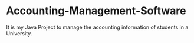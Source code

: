 # Accounting-Management-Software
It is my Java Project to manage the accounting information of students in a University.
